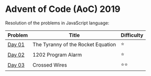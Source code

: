 # Advent of Code (AoC) 2019

Resolution of the problems in JavaScript language:

| Problem      | Title                              | Difficulty                     |
| ------------ | ---------------------------------- | ------------------------------ |
| [Day 01](01) | The Tyranny of the Rocket Equation | :star:                         |
| [Day 02](02) | 1202 Program Alarm                 | :star:                         |
| [Day 03](03) | Crossed Wires                      | :star::star:                   |
